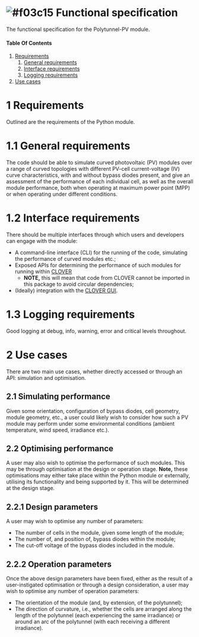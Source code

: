 # ![#f03c15](https://placehold.co/15x15/E04606/E04606.png) Functional specification

The functional specification for the Polytunnel-PV module.

#### Table Of Contents

1. [Requirements](#1-requirements)
    1. [General requirements](#11-general-requirements)
    2. [Interface requirements](#12-interface-requirements)
    3. [Logging requirements](#13-logging-requirements)
2. [Use cases](#2-use-cases)


# 1 Requirements

Outlined are the requirements of the Python module.

# 1.1 General requirements

The code should be able to simulate curved photovoltaic (PV) modules over a range of curved topologies with different PV-cell current-voltage (IV) curve characteristics,
with and without bypass diodes present,
and give an assessment of the performance of each individual cell, as well as the overall module performance,
both when operating at maximum power point (MPP) or when operating under different conditions.

# 1.2 Interface requirements

There should be multiple interfaces through which users and developers can engage with the module:

* A command-line interface (CLI) for the running of the code, simulating the performance of curved modules etc.;
* Exposed APIs for determining the performance of such modules for running within [CLOVER](https://github.com/CLOVER-energy/CLOVER)
  * **NOTE,** this will mean that code from CLOVER cannot be imported in this package to avoid circular dependencies;
* (Ideally) integration with the [CLOVER GUI](https://github.com/CLOVER-energy/CLOVER-GUI).

# 1.3 Logging requirements

Good logging at debug, info, warning, error and critical levels throughout.

# 2 Use cases

There are two main use cases, whether directly accessed or through an API: simulation and optimisation.

## 2.1 Simulating performance

Given some orientation, configuration of bypass diodes, cell geometry, module geometry, etc., a user could likely wish to consider how such a PV module may perform under some environmental conditions (ambient temperature, wind speed, irradiance etc.).

## 2.2 Optimising performance

A user may also wish to optimise the performance of such modules. This may be through optimisation at the design or operation stage. **Note,** these optimisations may either take place within the Python module or externally, utilising its functionality and being supported by it. This will be determined at the design stage.

## 2.2.1 Design parameters

A user may wish to optimise any number of parameters:

* The number of cells in the module, given some length of the module;
* The number of, and position of, bypass diodes within the module;
* The cut-off voltage of the bypass diodes included in the module.

## 2.2.2 Operation parameters

Once the above design parameters have been fixed, either as the result of a user-instigated optimisation or through a design consideration, a user may wish to optimise any number of operation parameters:

* The orientation of the module (and, by extension, of the polytunnel);
* The direction of curvature, i.e., whether the cells are arranged along the length of the polytunnel (each experiencing the same irradiance) or around an arc of the polytunnel (with each receiving a different irradiance).
